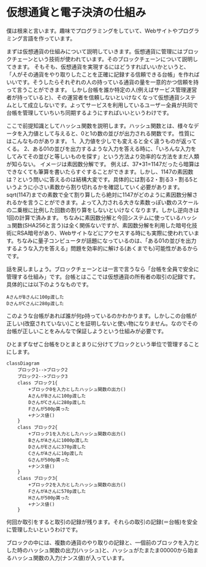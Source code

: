 # 仮想通貨と電子決済の仕組み

僕は根来と言います。趣味でプログラミングをしていて、Webサイトやプログラミング言語を作っています。

まずは仮想通貨の仕組みについて説明していきます。仮想通貨に管理にはブロックチェーンという技術が使われています。そのブロックチェーンについて説明してきます。
そもそも、仮想通貨を実現するにはどうすればいいかというと、
「人がその通貨をやり取りしたことを正確に記録する信頼できる台帳」を作ればいいです。そうしたらそれぞれの人の持っている通貨の量を一意的かつ信頼を持って言うことができます。
しかし台帳を誰か特定の人(例えばサービス管理運営者が持っていると)、その運営者を信頼しないといけなくなって仮想通貨システムとして成立しないです。よってサービスを利用しているユーザー全員が共同で台帳を管理していちいち同期するようにすればいいというわけです。

ここで前提知識としてハッシュ関数を説明します。ハッシュ関数とは、様々なデータを入力値として与えると、0と1の数の並びが出力される関数です。
性質にはこんなものがあります。
1、入力値を少しでも変えると全く違うものが返ってくる。
2、ある01の並びを出力するような入力を答える時に、「いろんな入力をしてみてその並びと等しいものを探す」という方法より効率的な方法をまだ人類が知らない。
イメージは素因数分解です。
例えば、37*31=1147だったら暗算はできなくても筆算を書いたらすぐすることができます。しかし、1147の素因数は？という問いに答えるのは結構大変です。具体的には割る2・割る3・割る5というように小さい素数から割り切れるかを確認していく必要があります。sqrt(1147)までの素数で全て割り算したら絶対に1147がどのように素因数分解されるかを言うことができます。よって入力される大きな素数っぽい数のスケールの二乗根に比例した回数の割り算をしないといけなくなります。しかし逆向きは1回の計算で済みます。
ちなみに素因数分解と今回システムに使っているハッシュ関数(SHA256と言う)は全く関係ないですが、素因数分解を利用した暗号化技術にRSA暗号があり、Webサイトなどにアクセスする時にも実際に使われています。ちなみに量子コンピュータが話題になっているのは、「ある01の並びを出力するような入力を答える」問題を効率的に解ける(あくまでも)可能性があるからです。

話を戻しましょう。ブロックチェーンとは一言で言うなら「台帳を全員で安全に管理する仕組み」です。台帳とはここでは仮想通貨の所有者の取引の記録です。具体的には以下のようなものです。
```
AさんがBさんに100p渡した
DさんがCさんに280p渡した
```

このような台帳があれば誰が何p持っているのかわかります。しかしこの台帳が正しい(改竄されていない)ことを証明しないと使い物になりません。なのでその台帳が正しいことをみんなで保証しようという仕組みが必要です。

ひとまずなぜこ台帳をひとまとまりに分けてブロックという単位で管理することにします。

```mermaid
classDiagram
	ブロック1-->ブロック2
	ブロック2-->ブロック3
	class ブロック1{
		+ブロック0を入力としたハッシュ関数の出力()
		AさんがBさんに100p渡した
		DさんがCさんに280p渡した
		Fさんが500p貰った
		+ナンス値()
	}
	class ブロック2{
		+ブロック1を入力としたハッシュ関数の出力()
		BさんがAさんに1000p渡した
		DさんがEさんに370p渡した
		CさんがAさんに10p渡した
		Gさんが500p貰った
		+ナンス値()
	}
	class ブロック3{
		+ブロック2を入力としたハッシュ関数の出力()
		FさんがAさんに570p渡した
		Hさんが500p貰った
		+ナンス値()
	}
```

何回か取引をすると取引の記録が残ります。それらの取引の記録(＝台帳)を安全に管理したいというわけです。


ブロックの中には、複数の通貨のやり取りの記録と、一個前のブロックを入力とした時のハッシュ関数の出力(ハッシュ)と、ハッシュがたまたま00000から始まるハッシュ関数の入力(ナンス値)が入っています。

<!--stackedit_data:
eyJoaXN0b3J5IjpbLTE0ODg4MjUyNDQsLTE3NzIyMTg3MzRdfQ
==
-->